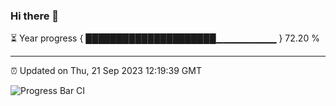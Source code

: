 ### Hi there 👋

⏳ Year progress { █████████████████████▁▁▁▁▁▁▁▁▁ } 72.20 %

---

⏰ Updated on Thu, 21 Sep 2023 12:19:39 GMT

![Progress Bar CI](https://github.com/liununu/liununu/workflows/Progress%20Bar%20CI/badge.svg)
